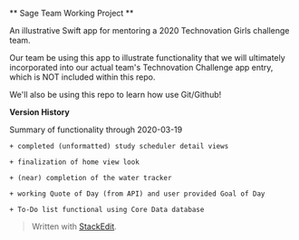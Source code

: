 ** Sage Team Working Project **

An illustrative Swift app for mentoring a 2020 Technovation Girls challenge team.

Our team be using this app to illustrate functionality that we will ultimately incorporated into our actual team's Technovation Challenge app entry, which is NOT included within this repo.

We'll also be using this repo to learn how use Git/Github!

**Version History**

Summary of functionality through 2020-03-19

    + completed (unformatted) study scheduler detail views
    
    + finalization of home view look
    
    + (near) completion of the water tracker

    + working Quote of Day (from API) and user provided Goal of Day
    
    + To-Do list functional using Core Data database

> Written with [StackEdit](https://stackedit.io/).
